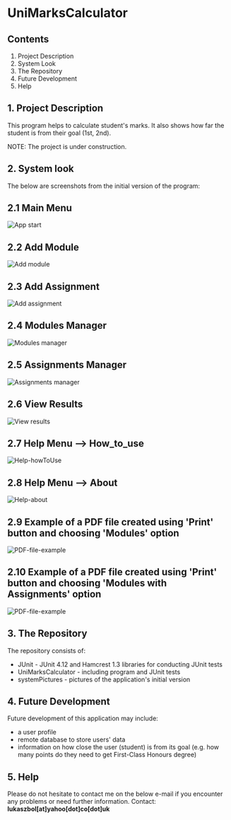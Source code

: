 # UniMarksCalculator

## Contents

1. Project Description
2. System Look
3. The Repository
4. Future Development
5. Help


## 1. Project Description  
This program helps to calculate student's marks. It also shows how far the student is from their goal (1st, 2nd).

NOTE: The project is under construction.


## 2. System look
The below are screenshots from the initial version of the program:


## 2.1 Main Menu
![App start](systemPictures/1-appStart.jpg)

## 2.2 Add Module
![Add module](systemPictures/2-addModule.jpg)

## 2.3 Add Assignment
![Add assignment](systemPictures/3-addAssignment.jpg)

## 2.4 Modules Manager
![Modules manager](systemPictures/4-modulesManager.jpg)

## 2.5 Assignments Manager
![Assignments manager](systemPictures/5-assignmentsManager.jpg)

## 2.6 View Results
![View results](systemPictures/6-viewResults.jpg)

## 2.7 Help Menu --> How_to_use
![Help-howToUse](systemPictures/7-helpHowToUse.jpg)

## 2.8 Help Menu --> About
![Help-about](systemPictures/8-helpAbout.jpg)

## 2.9 Example of a PDF file created using 'Print' button and choosing 'Modules' option
![PDF-file-example](systemPictures/9-moduleResultsPDF.jpg)

## 2.10  Example of a PDF file created using 'Print' button and choosing 'Modules with Assignments' option
![PDF-file-example](systemPictures/9-moduleResultsPDF.jpg)

## 3. The Repository  
The repository consists of:
- JUnit - JUnit 4.12 and Hamcrest 1.3 libraries for conducting JUnit tests
- UniMarksCalculator - including program and JUnit tests
- systemPictures - pictures of the application's initial version


## 4. Future Development 
Future development of this application may include:
- a user profile
- remote database to store users' data
- information on how close the user (student) is from its goal (e.g. how many points do they need to get First-Class Honours degree)

## 5. Help  
Please do not hesitate to contact me on the below e-mail if you encounter any problems or need further information.
Contact: <b>lukaszbol[at]yahoo[dot]co[dot]uk</b>
